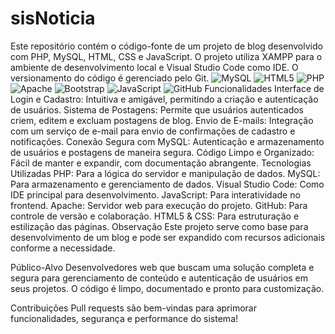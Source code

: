 # sisNoticia

Este repositório contém o código-fonte de um projeto de blog desenvolvido com PHP, MySQL, HTML, CSS e JavaScript. O projeto utiliza XAMPP para o ambiente de desenvolvimento local e Visual Studio Code como IDE. O versionamento do código é gerenciado pelo Git.
	![MySQL](https://img.shields.io/badge/mysql-4479A1.svg?style=for-the-badge&logo=mysql&logoColor=white)      ![HTML5](https://img.shields.io/badge/html5-%23E34F26.svg?style=for-the-badge&logo=html5&logoColor=white)      	![PHP](https://img.shields.io/badge/php-%23777BB4.svg?style=for-the-badge&logo=php&logoColor=white)   ![Apache](https://img.shields.io/badge/apache-%23D42029.svg?style=for-the-badge&logo=apache&logoColor=white)   ![Bootstrap](https://img.shields.io/badge/bootstrap-%238511FA.svg?style=for-the-badge&logo=bootstrap&logoColor=white)   ![JavaScript](https://img.shields.io/badge/javascript-%23323330.svg?style=for-the-badge&logo=javascript&logoColor=%23F7DF1E)   	![GitHub](https://img.shields.io/badge/github-%23121011.svg?style=for-the-badge&logo=github&logoColor=white)
Funcionalidades
Interface de Login e Cadastro: Intuitiva e amigável, permitindo a criação e autenticação de usuários.
Sistema de Postagens: Permite que usuários autenticados criem, editem e excluam postagens de blog.
Envio de E-mails: Integração com um serviço de e-mail para envio de confirmações de cadastro e notificações.
Conexão Segura com MySQL: Autenticação e armazenamento de usuários e postagens de maneira segura.
Código Limpo e Organizado: Fácil de manter e expandir, com documentação abrangente.
Tecnologias Utilizadas
PHP: Para a lógica do servidor e manipulação de dados.
MySQL: Para armazenamento e gerenciamento de dados.
Visual Studio Code: Como IDE principal para desenvolvimento.
JavaScript: Para interatividade no frontend.
Apache: Servidor web para execução do projeto.
GitHub: Para controle de versão e colaboração.
HTML5 & CSS: Para estruturação e estilização das páginas.
Observação
Este projeto serve como base para desenvolvimento de um blog e pode ser expandido com recursos adicionais conforme a necessidade.

Público-Alvo
Desenvolvedores web que buscam uma solução completa e segura para gerenciamento de conteúdo e autenticação de usuários em seus projetos. O código é limpo, documentado e pronto para customização.

Contribuições
Pull requests são bem-vindas para aprimorar funcionalidades, segurança e performance do sistema!

